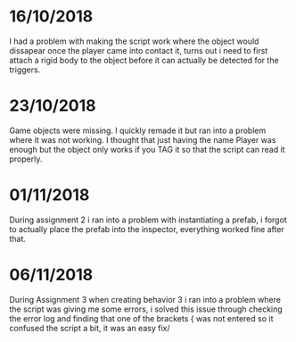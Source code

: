 # 16/10/2018
I had a problem with making the script work where the object would dissapear once the player came into contact it, turns out i need to first
attach a rigid body to the object before it can actually be detected for the triggers.

# 23/10/2018
Game objects were missing. I quickly remade it but ran into a problem where it was not working. I thought that just having the name Player was enough but the object only works if you TAG it so that the script can read it properly.

# 01/11/2018
During assignment 2 i ran into a problem with instantiating a prefab, i forgot to actually place the prefab into the inspector, everything worked fine after that.

# 06/11/2018
During Assignment 3 when creating behavior 3 i ran into a problem where the script was giving me some errors, i solved this issue through checking the error log and finding that one of the brackets { was not entered so it confused the script a bit, it was an easy fix/
